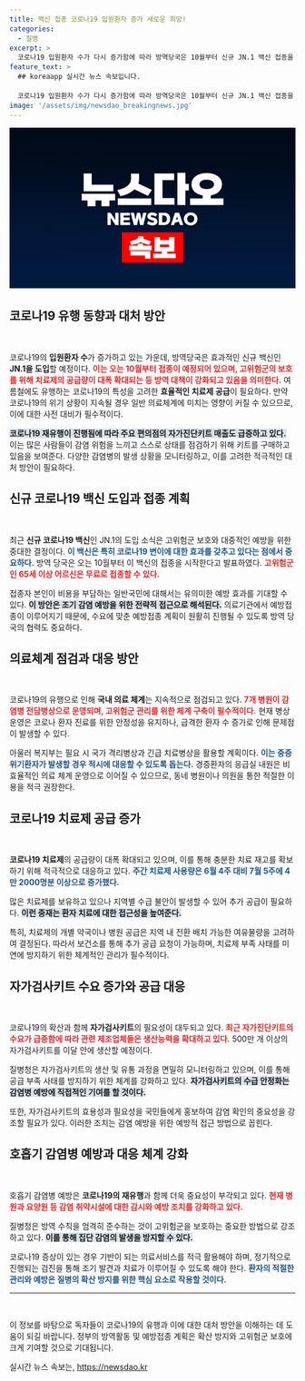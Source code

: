 ```yaml
---
title: 백신 접종 코로나19 입원환자 증가 새로운 희망!
categories:
  - 질병
excerpt: >
  코로나19 입원환자 수가 다시 증가함에 따라 방역당국은 10월부터 신규 JN.1 백신 접종을 시작하고, 고위험군 치료제를 확대 공급한다고 발표했다. 자가검사키트 수요도 급증 중!
feature_text: >
  ## koreaapp 실시간 뉴스 속보입니다.

  코로나19 입원환자 수가 다시 증가함에 따라 방역당국은 10월부터 신규 JN.1 백신 접종을 시작하고, 고위험군 치료제를 확대 공급한다고 발표했다. 자가검사키트 수요도 급증 중!
image: '/assets/img/newsdao_breakingnews.jpg'
---
```


<p><img src="/assets/img/newsdao_breakingnews.jpg" alt="koreaapp 속보" /></p>

<h2 data-ke-size="size26">코로나19 유행 동향과 대처 방안</h2>

<p data-ke-size="size16">&nbsp;</p> 

<p>코로나19의 <strong>입원환자 수</strong>가 증가하고 있는 가운데, 방역당국은 효과적인 신규 백신인 <strong>JN.1을 도입</strong>할 예정이다. <b><span style="color: #ee2323;">이는 오는 10월부터 접종이 예정되어 있으며, 고위험군의 보호를 위해 치료제의 공급량이 대폭 확대되는 등 방역 대책이 강화되고 있음을 의미한다.</span></b> 여름철에도 유행하는 코로나19의 특성을 고려한 <strong>효율적인 치료제 공급</strong>이 필요하다. 만약 코로나19의 위기 상황이 지속될 경우 일반 의료체계에 미치는 영향이 커질 수 있으므로, 이에 대한 사전 대비가 필수적이다.</p>

<p><b><span style="background-color: #21538527;">코로나19 재유행이 진행됨에 따라 주요 편의점의 자가진단키트 매출도 급증하고 있다.</span></b> 이는 많은 사람들이 감염 위험을 느끼고 스스로 상태를 점검하기 위해 키트를 구매하고 있음을 보여준다. 다양한 감염병의 발생 상황을 모니터링하고, 이를 고려한 적극적인 대처 방안이 필요하다.</p>

<h2 data-ke-size="size26">신규 코로나19 백신 도입과 접종 계획</h2>

<p data-ke-size="size16">&nbsp;</p> 

<p>최근 <strong>신규 코로나19 백신</strong>인 JN.1의 도입 소식은 고위험군 보호와 대중적인 예방을 위한 중대한 결정이다. <b><span style="color: #1a5490;">이 백신은 특히 코로나19 변이에 대한 효과를 갖추고 있다는 점에서 중요하다.</span></b> 방역 당국은 오는 10월부터 이 백신의 접종을 시작한다고 발표하였다. <b><span style="color: #ee2323;">고위험군인 65세 이상 어르신은 무료로 접종할 수 있다.</span></b> </p>

<p>접종자 본인이 비용을 부담하는 일반국민에 대해서는 유의미한 예방 효과를 기대할 수 있다. <b><span style="background-color: #21538527;">이 방안은 조기 감염 예방을 위한 전략적 접근으로 해석된다.</span></b> 의료기관에서 예방접종이 이루어지기 때문에, 수요에 맞춘 예방접종 계획이 원활히 진행될 수 있도록 방역 당국의 협력도 중요하다.</p>

<h2 data-ke-size="size26">의료체계 점검과 대응 방안</h2>

<p data-ke-size="size16">&nbsp;</p> 

<p>코로나19의 유행으로 인해 <strong>국내 의료 체계</strong>는 지속적으로 점검되고 있다. <b><span style="color: #ee2323;">7개 병원이 감염병 전담병상으로 운영되며, 고위험군 관리를 위한 체계 구축이 필수적이다.</span></b> 현재 병상 운영은 코로나 환자 진료를 위한 안정성을 유지하나, 급격한 환자 수 증가로 인해 문제점이 발생할 수 있다. </p>

<p>아울러 복지부는 필요 시 국가 격리병상과 긴급 치료병상을 활용할 계획이다. <b><span style="color: #1a5490;">이는 중증 위기환자가 발생할 경우 적시에 대응할 수 있도록 돕는다.</span></b> 경증환자의 응급실 내원은 비효율적인 의료 체계 운영으로 이어질 수 있으므로, 동네 병원이나 의원을 통한 적절한 이용을 적극 권장한다.</p>

<h2 data-ke-size="size26">코로나19 치료제 공급 증가</h2>

<p data-ke-size="size16">&nbsp;</p> 

<p><strong>코로나19 치료제</strong>의 공급량이 대폭 확대되고 있으며, 이를 통해 충분한 치료 재고를 확보하기 위해 적극적으로 대응하고 있다. <b><span style="color: #1a5490;">주간 치료제 사용량은 6월 4주 대비 7월 5주에 4만 2000명분 이상으로 증가했다.</span></b> </p>

<p>많은 치료제를 보유하고 있으나 지역별 수급 불안이 발생할 수 있어 추가 공급이 필요하다. <b><span style="background-color: #21538527;">이런 중재는 환자 치료에 대한 접근성을 높여준다.</span></b> </p>

<p>특히, 치료제의 개별 약국이나 병원 공급은 지역 내 전환 배치 가능한 여유물량을 고려하여 결정된다. 따라서 보건소를 통해 추가 공급 요청이 가능하며, 치료제 부족 사태를 미연에 방지하기 위한 체계적인 관리가 필수적이다.</p>

<h2 data-ke-size="size26">자가검사키트 수요 증가와 공급 대응</h2>

<p data-ke-size="size16">&nbsp;</p> 

<p>코로나19의 확산과 함께 <strong>자가검사키트</strong>의 필요성이 대두되고 있다. <b><span style="color: #ee2323;">최근 자가진단키트의 수요가 급증함에 따라 관련 제조업체들은 생산능력을 확대하고 있다.</span></b> 500만 개 이상의 자가검사키트를 이달 안에 생산할 예정이다. </p>

<p>질병청은 자가검사키트의 생산 및 유통 과정을 면밀히 모니터링하고 있으며, 이를 통해 공급 부족 사태를 방지하기 위한 체계를 강화하고 있다. <b><span style="background-color: #21538527;">자가검사키트의 수급 안정화는 감염병 예방에 직접적인 기여를 할 것이다.</span></b> </p>

<p>또한, 자가검사키트의 효용성과 필요성을 국민들에게 홍보하여 감염 확인의 중요성을 강조할 필요가 있다. 이러한 조치는 감염 예방을 위한 예방적 접근 방법으로 꼽힌다.</p>

<h2 data-ke-size="size26">호흡기 감염병 예방과 대응 체계 강화</h2>

<p data-ke-size="size16">&nbsp;</p>  

<p>호흡기 감염병 예방은 <strong>코로나19의 재유행</strong>과 함께 더욱 중요성이 부각되고 있다. <b><span style="color: #ee2323;">현재 병원과 요양원 등 감염 취약시설에 대한 감시와 예방 조치를 강화하고 있다.</span></b> </p>

<p>질병청은 방역 수칙을 엄격히 준수하는 것이 고위험군을 보호하는 중요한 방법으로 강조하고 있다. <b><span style="background-color: #21538527;">이를 통해 집단 감염의 발생을 방지할 수 있다.</span></b> </p>

<p>코로나19 증상이 있는 경우 기반이 되는 의료서비스를 적극 활용해야 하며, 정기적으로 진행되는 검진을 통해 조기 발견과 치료가 이루어질 수 있도록 해야 한다. <b><span style="color: #1a5490;">환자의 적절한 관리와 예방은 질병의 확산 방지를 위한 핵심 요소로 작용할 것이다.</span></b> </p>

<hr> 

<p data-ke-size="size16">&nbsp;</p>

<p>이 정보를 바탕으로 독자들이 코로나19의 유행과 이에 대한 대처 방안을 이해하는 데 도움이 되길 바랍니다. 정부의 방역활동 및 예방접종 계획은 확산 방지와 고위험군 보호에 크게 기여할 것으로 기대됩니다.</p>
실시간 뉴스 속보는, <a href="https://newsdao.kr" rel="dofollow">https://newsdao.kr</a>


